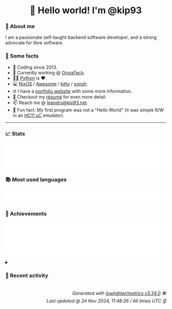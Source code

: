 <!-- README template, populated using this action:
     https://github.com/kip93/kip93/blob/main/.github/workflows/readme.yml. -->

<h1 align="center">👋 Hello world! I'm @kip93</h1> <!-- LOGIN => username -->

### 👤 About me

I am a passionate self-taught backend software developer, and a strong advocate for libre software.


### 💬 Some facts

* 📅 Coding since 2013.
* 💼 Currently working @ [OroraTech](https://ororatech.com/).
* 👨‍💻 [Python](https://github.com/search?q=user%3Akip93&l=python) is ❤️. <!-- LOGIN => username -->
* 💻 [NixOS](https://github.com/NixOS/) /
     [Awesome](https://github.com/awesomeWM/) /
     [kitty](https://github.com/kovidgoyal/kitty/) /
     [xonsh](https://github.com/xonsh/).
* 🌐 I have a [portfolio website](https://kip93.net/) with some more information.
* 📝 Checkout my [résumé](https://kip93.net/resume/) for even more detail.
* 📫 Reach me @ [leandro@kip93.net](mailto:leandro@kip93.net).
* 🎲 Fun fact: My first program was not a "Hello World" (it was simple R/W in an [HC11 µC](https://en.wikipedia.org/wiki/68HC11) emulator).


-----------------------------------------------------------------------------------------------------------------------


### 📈 Stats

![](./stats.svg)


### 📚 Most used languages <!-- by percentage, in decreasing order -->

![](./languages.svg)


### 🏅 Achievements

![](./achievements.svg)


<details> <!-- Last activity -->
<!-- Almost verbatim copy of https://github.com/lowlighter/metrics/blob/latest/source/templates/markdown/partials/activity.ejs, but restructured to be foldable. -->
<summary><h3>📰 Recent activity</h3></summary>

* ➡️ Pushed 1 commit in [b-camacho/nix](https://github.com/b-camacho/nix) on branch `lfs`
  * [#93e63f7](https://github.com/b-camacho/nix/commit/93e63f7) FIx MacOS build
  * *On 21 Nov 2024, 12:53:57*
* ➡️ Pushed 1 commit in [kip93/nix](https://github.com/kip93/nix) on branch `lfs`
  * [#93e63f7](https://github.com/kip93/nix/commit/93e63f7) FIx MacOS build
  * *On 21 Nov 2024, 12:53:52*
* ➡️ Pushed 1 commit in [b-camacho/nix](https://github.com/b-camacho/nix) on branch `lfs`
  * [#70ffcc8](https://github.com/b-camacho/nix/commit/70ffcc8) Fix format
  * *On 20 Nov 2024, 17:24:36*
* ➡️ Pushed 1 commit in [kip93/nix](https://github.com/kip93/nix) on branch `lfs`
  * [#70ffcc8](https://github.com/kip93/nix/commit/70ffcc8) Fix format
  * *On 20 Nov 2024, 17:24:24*
</details>


<h6 align="right"><em>
    Generated with <a href="https://github.com/lowlighter/metrics/tree/latest/">lowlighter/metrics v3.34.0</a> 🛠️<br> <!-- VERSION => MAJOR.minor.patch -->
    Last updated @ 24 Nov 2024, 11:48:26 / All times UTC ⌚ <!-- meta.generated => DD/MM/YYYY, hh:mm -->
</em></h6>
